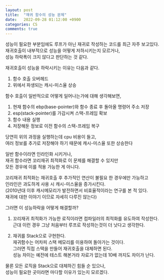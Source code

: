 ```yaml
---
layout: post
title:  "재귀 함수의 성능 문제"
date:   2022-09-28 01:12:00 +0900
categories: CS
comments: true
---
```

성능이 필요한 부분임에도 루프가 아닌 재귀로 작성하는 코드를 최근 자주 보고있다.  
재귀호출이 내부적으로 성능을 어떻게 저하시키는지 모르거나,  
성능 하락폭이 크지 않다고 판단하는 것 같다.  

재귀호출이 성능을 하락시키는 이유는 다음과 같다.  
1. 함수 호출 오버헤드  
2. 위에서 파생되는 캐시-미스율 상승

함수 호출이 일반적으로 어떻게 일어나는가에 대해 생각해보면,  
1. 현재 함수의 ebp(base-pointer)와 함수 종료 후 돌아올 명령어 주소 저장  
2. esp(stack-pointer)를 가감시켜 스택-프레임 확보  
3. 함수 내용 실행  
4. 저장해둔 정보로 이전 함수의 스택-프레임 복구  

당연히 위의 과정을 실행하는데 cpu 비용이 들고,  
여러 정보를 추가로 저장해야 하기 때문에 캐시-미스율 또한 상승한다  

일반 함수이라면 인라인화 시키거나,  
재귀 함수라면 꼬리재귀 최적화로 이 문제를 해결할 수 있지만  
모든 경우에 이를 적용 가능한 게 아니다.  

꼬리재귀 최적화는 재귀호출 후 추가적인 연산이 불필요 한 경우에만 가능하고  
인라인은 과도하게 사용 시 캐시-미스율을 증가시킨다.  
(2010년대 이후 캐시메모리가 발전하면서 비효율적이라는 연구를 본 적 있다.  
재귀에 대한 이야기 이므로 자세히 다루진 않는다)  

그러면 이 성능하락을 어떻게 해결할까?  

1. 꼬리재귀 최적화가 가능한 로직이라면 컴파일러의 최적화를 유도하여 작성한다.  
근대 이런 경우 그냥 처음부터 루프로 작성하는것이 더 낫다고 생각한다.  

2. 재귀를 Stack으로 구현한다.  
재귀함수는 어차피 스택 메모리를 이용하여 돌아가는 것이다.  
그러면 직접 스택을 만들어 재귀호출을 대체하면 된다.  
성능 차이는 예전에 테스트 해본거라 자료가 없는데 10배 까지도 차이가 난다.  

물론 모든 로직을 Stack으로 대체하긴 힘들 순 있으나,  
성능이 필요한 곳이라면 마다할 이유가 있는지 모르겠다.